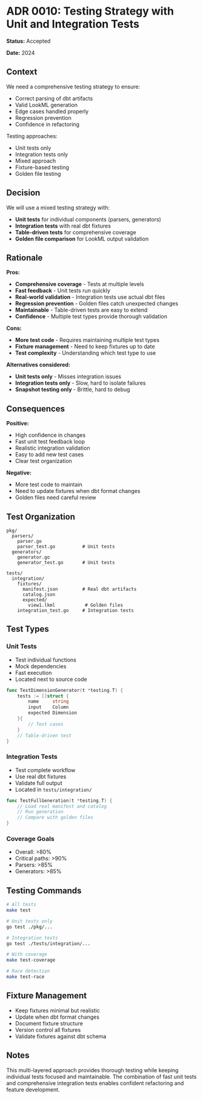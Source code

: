 # ADR 0010: Testing Strategy with Unit and Integration Tests

**Status:** Accepted

**Date:** 2024

## Context

We need a comprehensive testing strategy to ensure:
- Correct parsing of dbt artifacts
- Valid LookML generation
- Edge cases handled properly
- Regression prevention
- Confidence in refactoring

Testing approaches:
- Unit tests only
- Integration tests only
- Mixed approach
- Fixture-based testing
- Golden file testing

## Decision

We will use a mixed testing strategy with:
- **Unit tests** for individual components (parsers, generators)
- **Integration tests** with real dbt fixtures
- **Table-driven tests** for comprehensive coverage
- **Golden file comparison** for LookML output validation

## Rationale

**Pros:**
- **Comprehensive coverage** - Tests at multiple levels
- **Fast feedback** - Unit tests run quickly
- **Real-world validation** - Integration tests use actual dbt files
- **Regression prevention** - Golden files catch unexpected changes
- **Maintainable** - Table-driven tests are easy to extend
- **Confidence** - Multiple test types provide thorough validation

**Cons:**
- **More test code** - Requires maintaining multiple test types
- **Fixture management** - Need to keep fixtures up to date
- **Test complexity** - Understanding which test type to use

**Alternatives considered:**
- **Unit tests only** - Misses integration issues
- **Integration tests only** - Slow, hard to isolate failures
- **Snapshot testing only** - Brittle, hard to debug

## Consequences

**Positive:**
- High confidence in changes
- Fast unit test feedback loop
- Realistic integration validation
- Easy to add new test cases
- Clear test organization

**Negative:**
- More test code to maintain
- Need to update fixtures when dbt format changes
- Golden files need careful review

## Test Organization

```
pkg/
  parsers/
    parser.go
    parser_test.go          # Unit tests
  generators/
    generator.go
    generator_test.go       # Unit tests

tests/
  integration/
    fixtures/
      manifest.json         # Real dbt artifacts
      catalog.json
      expected/
        view1.lkml           # Golden files
    integration_test.go     # Integration tests
```

## Test Types

### Unit Tests
- Test individual functions
- Mock dependencies
- Fast execution
- Located next to source code

```go
func TestDimensionGenerator(t *testing.T) {
    tests := []struct {
        name     string
        input    Column
        expected Dimension
    }{
        // Test cases
    }
    // Table-driven test
}
```

### Integration Tests
- Test complete workflow
- Use real dbt fixtures
- Validate full output
- Located in `tests/integration/`

```go
func TestFullGeneration(t *testing.T) {
    // Load real manifest and catalog
    // Run generation
    // Compare with golden files
}
```

### Coverage Goals
- Overall: >80%
- Critical paths: >90%
- Parsers: >85%
- Generators: >85%

## Testing Commands

```bash
# All tests
make test

# Unit tests only
go test ./pkg/...

# Integration tests
go test ./tests/integration/...

# With coverage
make test-coverage

# Race detection
make test-race
```

## Fixture Management

- Keep fixtures minimal but realistic
- Update when dbt format changes
- Document fixture structure
- Version control all fixtures
- Validate fixtures against dbt schema

## Notes

This multi-layered approach provides thorough testing while keeping individual tests focused and maintainable. The combination of fast unit tests and comprehensive integration tests enables confident refactoring and feature development.
